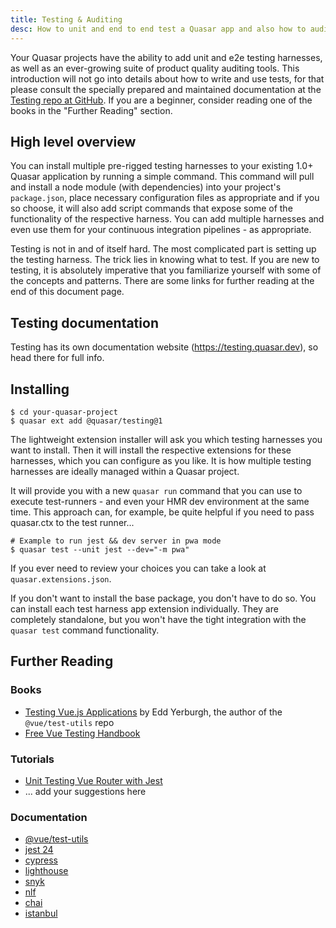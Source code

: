 ```yaml
---
title: Testing & Auditing
desc: How to unit and end to end test a Quasar app and also how to audit for quality and security.
---
```


Your Quasar projects have the ability to add unit and e2e testing harnesses, as well as an ever-growing suite of product quality auditing tools. This introduction will not go into details about how to write and use tests, for that please consult the specially prepared and maintained documentation at the [Testing repo at GitHub](https://github.com/quasarframework/quasar-testing). If you are a beginner, consider reading one of the books in the "Further Reading" section.

## High level overview

You can install multiple pre-rigged testing harnesses to your existing 1.0+ Quasar application by running a simple command. This command will pull and install a node module (with dependencies) into your project's `package.json`, place necessary configuration files as appropriate and if you so choose, it will also add script commands that expose some of the functionality of the respective harness. You can add multiple harnesses and even use them for your continuous integration pipelines - as appropriate.

Testing is not in and of itself hard. The most complicated part is setting up the testing harness. The trick lies in knowing what to test. If you are new to testing, it is absolutely imperative that you familiarize yourself with some of the concepts and patterns. There are some links for further reading at the end of this document page.

## Testing documentation

Testing has its own documentation website (https://testing.quasar.dev), so head there for full info.

<q-btn color="brand-primary" label="testing.quasar.dev" icon-right="launch" no-caps href="https://testing.quasar.dev" target="_blank" />

## Installing

```shell
$ cd your-quasar-project
$ quasar ext add @quasar/testing@1
```

The lightweight extension installer will ask you which testing harnesses you want to install. Then it will install the respective extensions for these harnesses, which you can configure as you like. It is how multiple testing harnesses are ideally managed within a Quasar project.

It will provide you with a new `quasar run` command that you can use to execute test-runners - and even your HMR dev environment at the same time. This approach can, for example, be quite helpful if you need to pass quasar.ctx to the test runner...

```shell
# Example to run jest && dev server in pwa mode
$ quasar test --unit jest --dev="-m pwa"
```

If you ever need to review your choices you can take a look at `quasar.extensions.json`.

If you don't want to install the base package, you don't have to do so. You can install each test harness app extension individually. They are completely standalone, but you won't have the tight integration with the `quasar test` command functionality.

## Further Reading

### Books
- [Testing Vue.js Applications](https://www.manning.com/books/testing-vue-js-applications) by Edd Yerburgh, the author of the `@vue/test-utils` repo
- [Free Vue Testing Handbook](https://lmiller1990.github.io/vue-testing-handbook/)

### Tutorials
- [Unit Testing Vue Router with Jest](https://medium.com/js-dojo/unit-testing-vue-router-1d091241312)
- ... add your suggestions here

### Documentation
- [@vue/test-utils](https://v1.test-utils.vuejs.org)
- [jest 24](https://facebook.github.io/jest/)
- [cypress](https://docs.cypress.io/guides/core-concepts/introduction-to-cypress.html#Cypress-Is-Simple)
- [lighthouse](https://developers.google.com/web/tools/lighthouse/#cli)
- [snyk](https://snyk.io/test)
- [nlf](https://www.npmjs.com/package/nlf)
- [chai](http://www.chaijs.com/)
- [istanbul](https://istanbul.js.org/)
